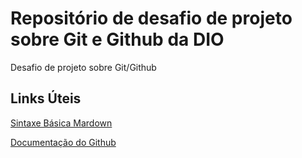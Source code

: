 # Repositório de desafio de projeto sobre Git e Github da DIO
Desafio de projeto sobre Git/Github

## Links Úteis
[Sintaxe Básica Mardown](https://www.markdownguide.org/basic-syntax/)

[Documentação do Github](https://docs.github.com/pt)
